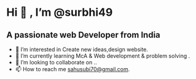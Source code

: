 
  # Hi 👋 , I’m @surbhi49
## A passionate web Developer from India
- 👀 I’m interested in Create new ideas,design website.
- 🌱 I’m currently learning McA & Web development & problem solving .
- 💞️ I’m looking to collaborate on ..
- 📫 How to reach me sahusubi70@gmail.com.

<!---
surbhi49/surbhi49 is a ✨ special ✨ repository because its `README.md` (this file) appears on your GitHub profile.
You can click the Preview link to take a look at your changes.
--->
